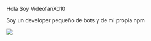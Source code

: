 Hola Soy VideofanXd10

Soy un developer pequeño de bots y de mi propia npm 

<img src='https://i0.wp.com/novocom.top/image/bWVkabm9yLWExLnRlbm9yLmNvbQ==/images/c8c0e6588c416703742a082de8d5db1a/tenor.gif'></img>
